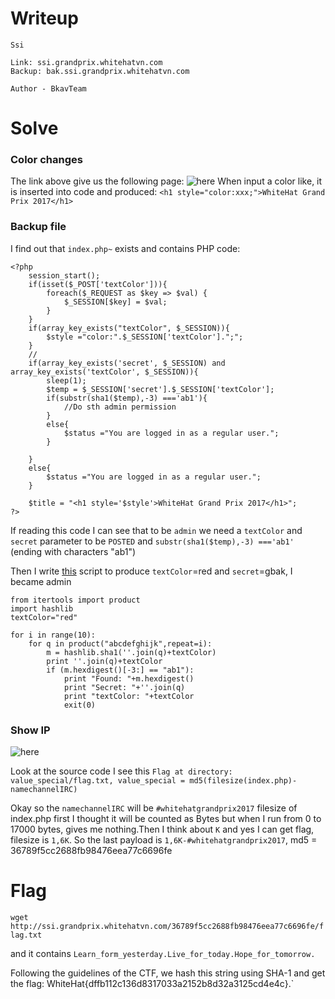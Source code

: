 # Writeup
```
Ssi

Link: ssi.grandprix.whitehatvn.com
Backup: bak.ssi.grandprix.whitehatvn.com

Author - BkavTeam
```

# Solve
### Color changes
The link above give us the following page:
![here](https://github.com/quanght55/CTFWriteups/blob/master/CTF/Whitehatgrandprix2017/SSI/images/SSi.png)
When input a color like, it is inserted into code and produced:
`<h1 style="color:xxx;">WhiteHat Grand Prix 2017</h1>`

### Backup file 
I find out that `index.php~` exists and contains PHP code:
```
<?php 
    session_start();
    if(isset($_POST['textColor'])){
        foreach($_REQUEST as $key => $val) { 
            $_SESSION[$key] = $val; 
        }
    }
    if(array_key_exists("textColor", $_SESSION)){
        $style ="color:".$_SESSION['textColor'].";";
    }
    // 
    if(array_key_exists('secret', $_SESSION) and array_key_exists('textColor', $_SESSION)){
        sleep(1);
        $temp = $_SESSION['secret'].$_SESSION['textColor'];
        if(substr(sha1($temp),-3) ==='ab1'){
            //Do sth admin permission
        }
        else{
            $status ="You are logged in as a regular user.";
        }
        
    }
    else{
        $status ="You are logged in as a regular user.";
    }
    
    $title = "<h1 style='$style'>WhiteHat Grand Prix 2017</h1>"; 
?>
```

If reading this code I can see that to be `admin` we need a `textColor` and `secret` parameter to be `POSTED` and `substr(sha1($temp),-3) ==='ab1'` (ending with characters "ab1")

Then I write [this](https://github.com/quanght55/CTFWriteups/blob/master/CTF/Whitehatgrandprix2017/SSI/genSecret.py) script to produce `textColor`=red and `secret`=gbak, I became admin
```
from itertools import product
import hashlib
textColor="red"

for i in range(10):
	for q in product("abcdefghijk",repeat=i):
		m = hashlib.sha1(''.join(q)+textColor)
		print ''.join(q)+textColor
		if (m.hexdigest()[-3:] == "ab1"):
			print "Found: "+m.hexdigest()
			print "Secret: "+''.join(q)
			print "textColor: "+textColor
			exit(0)
```

### Show IP
![here](https://github.com/quanght55/CTFWriteups/blob/master/CTF/Whitehatgrandprix2017/SSI/images/SSI2.png)

Look at the source code I see this `Flag at directory: value_special/flag.txt, value_special = md5(filesize(index.php)-namechannelIRC)`

Okay so the `namechannelIRC` will be `#whitehatgrandprix2017`
filesize of index.php first I thought it will be counted as Bytes but when I run from 0 to 17000 bytes, gives me nothing.Then I think about `K` and yes I can get flag, filesize is `1,6K`. So the last payload is `1,6K-#whitehatgrandprix2017`, md5 = 36789f5cc2688fb98476eea77c6696fe

# Flag
`wget http://ssi.grandprix.whitehatvn.com/36789f5cc2688fb98476eea77c6696fe/flag.txt`

and it contains `Learn_form_yesterday.Live_for_today.Hope_for_tomorrow.`

Following the guidelines of the CTF, we hash this string using SHA-1 and get the flag: WhiteHat{dffb112c136d8317033a2152b8d32a3125cd4e4c}.`

